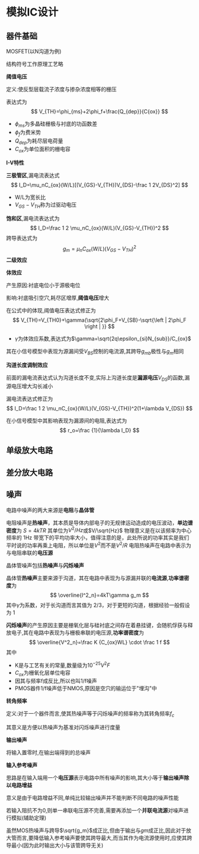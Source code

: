 # 模拟IC设计

## 器件基础

MOSFET(以N沟道为例)

结构符号工作原理工艺略

**阈值电压**

定义:使反型层载流子浓度与掺杂浓度相等的栅压

表达式为
$$
V_{TH}=\phi_{ms}+2\phi_f+\frac{Q_{dep}}{C{ox}}
$$

<!--more-->

- $\phi_{ms}$为多晶硅栅极与衬底的功函数差
- $\phi_f$为费米势
- $Q_{dep}$为耗尽层电荷量
- $C_{ox}$为单位面积的栅电容

**I-V特性**

**三极管区**,漏电流表达式
$$
I_D=\mu_nC_{ox}(W/L)[(V_{GS}-V_{TH})V_{DS}-\frac 1 2V_{DS}^2]
$$

- W/L为宽长比
- $V_{GS}-V_{TH}$称为过驱动电压

**饱和区**,漏电流表达式为
$$
I_D=\frac 1 2 \mu_nC_{ox}(W/L)(V_{GS}-V_{TH})^2
$$
跨导表达式为
$$
g_m=\mu_nC_{ox}(W/L)(V_{GS}-V_{TH})^2
$$
**二级效应**

**体效应**

产生原因:衬底电位小于源极电位

影响:衬底吸引空穴,耗尽区增厚,**阈值电压**增大

在公式中的体现,阈值电压表达式修正为
$$
V_{TH}=V_{TH0}+\gamma(\sqrt{2\phi_F+V_{SB}-\sqrt{\left | 2\phi_F \right | }}
$$

- $\gamma$为体效应系数,表达式为$\gamma=\sqrt{2q\epsilon_{si}N_{sub}}/C_{ox}$

其在小信号模型中表现为源漏间受$V_{BS}$控制的电流源,其跨导$g_{mb}$极性与$g_m$相同

**沟道长度调制效应**

前面的漏电流表达式认为沟道长度不变,实际上沟道长度是**漏源电压**$V_{DS}$的函数,漏源电压增大沟长减小

漏电流表达式修正为
$$
I_D=\frac 1 2 \mu_nC_{ox}(W/L)(V_{GS}-V_{TH})^2(1+\lambda V_{DS})
$$


在小信号模型中其影响表现为漏源间的电阻,表达式为
$$
r_o=\frac {1}{\lambda I_D}
$$


## 单级放大电路

## 差分放大电路



## 噪声

电路中噪声的两大来源是**电阻**与**晶体管**

电阻噪声是**热噪声**，其本质是导体内部电子的无规律运动造成的电压波动，**单边谱密度**为
$S=4kTR$
其单位为$V^{2}/Hz$或$V/\sqrt{Hz}$
物理意义是在以该频率为中心频率的 1Hz 带宽下的平均功率大小，值得注意的是，此处所说的功率其实是我们平时说的功率再乘上电阻，所以单位是$V^2$而不是$V^2/R$
电阻热噪声在电路中表示为与电阻串联的**电压源**

晶体管噪声包括**热噪声**与**闪烁噪声**

晶体管**热噪声**主要来源于沟道，其在电路中表现为与源漏并联的**电流源**,**功率谱密度**为
$$
\overline{I^2_n}=4kT\gamma g_m
$$
其中$\gamma$为系数，对于长沟道而言其值为 2/3，对于更短的沟道，根据经验一般假设为 1



**闪烁噪声**的产生原因主要是栅氧化层与硅衬底之间存在着悬挂键，会随机俘获与释放电子,其在电路中表现为与栅极串联的电压源,**功率谱密度**为
$$
\overline{V^2_n}=\frac K {C_{ox}WL} \cdot \frac 1 f
$$
其中

- K是与工艺有关的常量,数量级为$10^{-25}V^2F$
- $C_{ox}$为栅氧化层单位电容
- 因其与频率f成反比,所以也叫1/f噪声
- PMOS器件1/f噪声低于NMOS,原因是空穴的输运位于"埋沟"中

**转角频率**

定义:对于一个器件而言,使其热噪声等于闪烁噪声的频率称为其转角频率$f_c$

其意义是方便以热噪声为基准对闪烁噪声进行度量

**输出噪声**

将输入置零时,在输出端得到的总噪声

**输入参考噪声**

思路是在输入端用一个**电压源**表示电路中所有噪声的影响,其大小等于**输出噪声除以电路增益**

意义是由于电路增益不同,单纯比较输出噪声并不能判断不同电路的噪声性能

若输入阻抗不为0,则单一串联电压源不完善,需要再添加一个**并联电流源**对噪声进行模拟(辅助定理)

虽然MOS热噪声与跨导$\sqrt{g_m}$成正比,但由于输出与$gm$成正比,因此对于放大管而言,要降低输入参考噪声要使其跨导最大,而当其作为电流源使用时,应使其跨导最小(因为此时输出大小与该管跨导无关)
